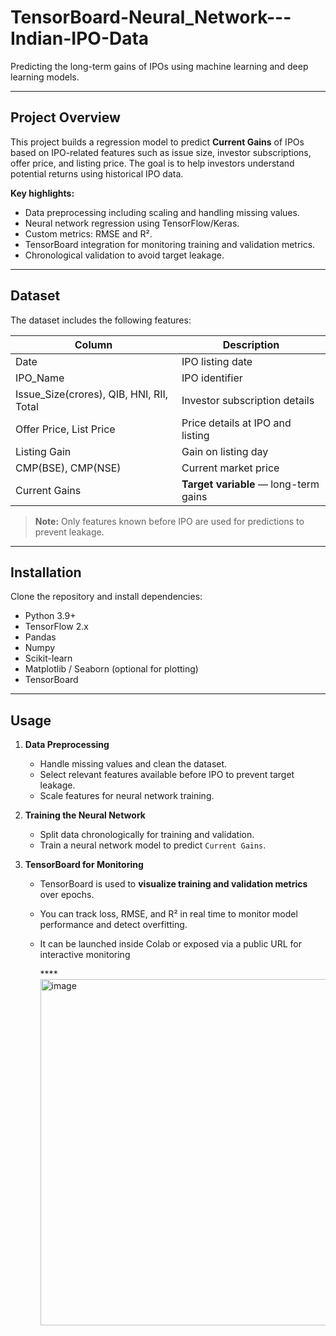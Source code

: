 # TensorBoard-Neural_Network---Indian-IPO-Data

Predicting the long-term gains of IPOs using machine learning and deep learning models.

---

## Project Overview

This project builds a regression model to predict **Current Gains** of IPOs based on IPO-related features such as issue size, investor subscriptions, offer price, and listing price. The goal is to help investors understand potential returns using historical IPO data.

**Key highlights:**

- Data preprocessing including scaling and handling missing values.
- Neural network regression using TensorFlow/Keras.
- Custom metrics: RMSE and R².
- TensorBoard integration for monitoring training and validation metrics.
- Chronological validation to avoid target leakage.

---

## Dataset

The dataset includes the following features:

| Column | Description |
|--------|-------------|
| Date | IPO listing date |
| IPO_Name | IPO identifier |
| Issue_Size(crores), QIB, HNI, RII, Total | Investor subscription details |
| Offer Price, List Price | Price details at IPO and listing |
| Listing Gain | Gain on listing day |
| CMP(BSE), CMP(NSE) | Current market price |
| Current Gains | **Target variable** — long-term gains |

> **Note:** Only features known before IPO are used for predictions to prevent leakage.

---

## Installation

Clone the repository and install dependencies:

- Python 3.9+
- TensorFlow 2.x
- Pandas
- Numpy
- Scikit-learn
- Matplotlib / Seaborn (optional for plotting)
- TensorBoard

---

## Usage

1. **Data Preprocessing**  
   - Handle missing values and clean the dataset.  
   - Select relevant features available before IPO to prevent target leakage.  
   - Scale features for neural network training.

2. **Training the Neural Network**  
   - Split data chronologically for training and validation.  
   - Train a neural network model to predict `Current Gains`.

3. **TensorBoard for Monitoring**  
   - TensorBoard is used to **visualize training and validation metrics** over epochs.  
   - You can track loss, RMSE, and R² in real time to monitor model performance and detect overfitting.  
   - It can be launched inside Colab or exposed via a public URL for interactive monitoring
  
     ****<img width="1244" height="554" alt="image" src="https://github.com/user-attachments/assets/9702469b-ac0d-4972-bca0-3bfd3209a64c" />



